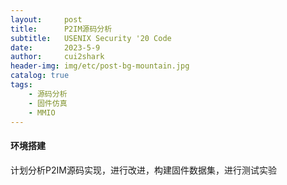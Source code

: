 ```yaml
---
layout:     post
title:      P2IM源码分析
subtitle:   USENIX Security '20 Code
date:       2023-5-9
author:     cui2shark
header-img: img/etc/post-bg-mountain.jpg
catalog: true
tags:
    - 源码分析
    - 固件仿真
    - MMIO
---
```


#### 环境搭建

计划分析P2IM源码实现，进行改进，构建固件数据集，进行测试实验
